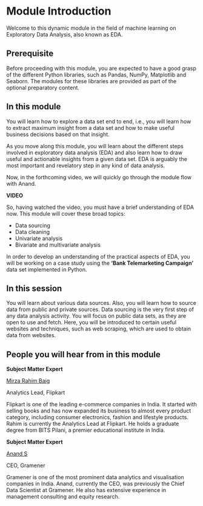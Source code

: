 ﻿# Module Introduction

Welcome to this dynamic module in the field of machine learning on Exploratory Data Analysis, also known as EDA.

## Prerequisite

Before proceeding with this module, you are expected to have a good grasp of the different Python libraries, such as Pandas, NumPy, Matplotlib and Seaborn. The modules for these libraries are provided as part of the optional preparatory content.

## In this module

You will learn how to explore a data set end to end, i.e., you will learn how to extract maximum insight from a data set and how to make useful business decisions based on that insight.

As you move along this module, you will learn about the different steps involved in exploratory data analysis (EDA) and also learn how to draw useful and actionable insights from a given data set. EDA is arguably the most important and revelatory step in any kind of data analysis.

Now, in the forthcoming video, we will quickly go through the module flow with Anand.  

**VIDEO**  

So, having watched the video, you must have a brief understanding of EDA now. This module will cover these broad topics:

- Data sourcing
- Data cleaning
- Univariate analysis
- Bivariate and multivariate analysis

In order to develop an understanding of the practical aspects of EDA, you will be working on a case study using the **‘Bank Telemarketing Campaign’**  data set implemented in Python.

## In this session

You will learn about various data sources. Also, you will learn how to source data from public and private sources. Data sourcing is the very first step of any data analysis activity. You will focus on public data sets, as they are open to use and fetch. Here, you will be introduced to certain useful websites and techniques, such as web scraping, which are used to obtain data from websites.

## People you will hear from in this module

**Subject Matter Expert**

[Mirza Rahim Baig](https://www.linkedin.com/in/rahim-baig)

Analytics Lead, Flipkart

Flipkart is one of the leading e-commerce companies in India. It started with selling books and has now expanded its business to almost every product category, including consumer electronics, fashion and lifestyle products. Rahim is currently the Analytics Lead at Flipkart. He holds a graduate degree from BITS Pilani, a premier educational institute in India.

**Subject Matter Expert**

[Anand S](https://www.linkedin.com/in/sanand0)

CEO, Gramener

Gramener is one of the most prominent data analytics and visualisation companies in India. Anand, currently the CEO, was previously the Chief Data Scientist at Gramener. He also has extensive experience in management consulting and equity research.
